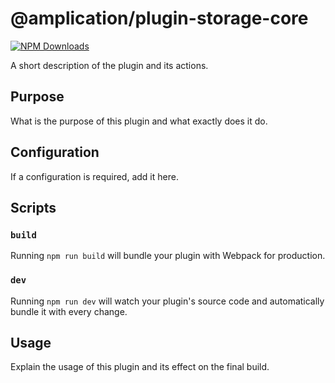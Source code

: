 # @amplication/plugin-storage-core

[![NPM Downloads](https://img.shields.io/npm/dt/@amplication/plugin-storage-core)](https://www.npmjs.com/package/@amplication/plugin-storage-core)

A short description of the plugin and its actions.

## Purpose

What is the purpose of this plugin and what exactly does it do.

## Configuration

If a configuration is required, add it here.

## Scripts

### `build`

Running `npm run build` will bundle your plugin with Webpack for production.

### `dev`

Running `npm run dev` will watch your plugin's source code and automatically bundle it with every change.

## Usage

Explain the usage of this plugin and its effect on the final build.
